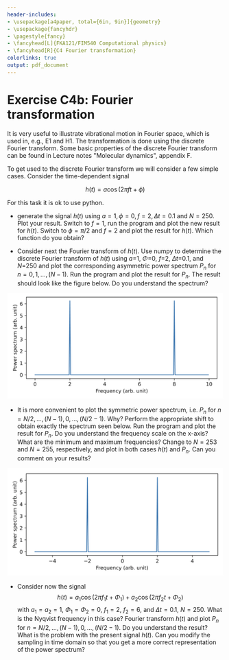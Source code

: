 ```yaml
---
header-includes:
- \usepackage[a4paper, total={6in, 9in}]{geometry}
- \usepackage{fancyhdr}
- \pagestyle{fancy}
- \fancyhead[L]{FKA121/FIM540 Computational physics}
- \fancyhead[R]{C4 Fourier transformation}
colorlinks: true
output: pdf_document
---
```

# Exercise C4b: Fourier transformation

It is very useful to illustrate vibrational motion in Fourier space, which is used in, e.g., E1 and H1.
The transformation is done using the discrete Fourier transform.
Some basic properties of the discrete Fourier transform can be found in Lecture notes "Molecular dynamics", appendix F. 

To get used to the discrete Fourier transform we will consider a few simple cases.
Consider the time-dependent signal

$$ h(t) = a \cos{(2 \pi f t + \phi)} $$

For this task it is ok to use python.

 - generate the signal $h(t)$ using $a=1, \phi=0, f=2, \Delta t = 0.1$ and $N=250.$ Plot your result. Switch to $f=1$, run the program and plot the new result for $h(t)$. Switch to $\phi=\pi/2$ and $f=2$ and plot the result for $h(t)$. Which function do you obtain?

 - Consider next the Fourier transform of $h(t)$. Use numpy to determine the discrete Fourier transform of $h(t)$ using $a$=1, $\Phi$=0, $f$=2, $\Delta t$=0.1, and $N$=250 and plot the corresponding asymmetric power spectrum $P_n$ for $n=0,1,\ldots,(N-1)$. Run the program and plot the result for $P_n$. The result should look like the figure below. Do you understand the spectrum?

![Asymmetric power spectrum.](.figures/asymm.png)


- It is more convenient to plot the symmetric power spectrum, i.e. $P_n$ for $n=N/2,\dots,(N-1),0,\ldots,(N/2-1)$. Why?
  Perform the appropriate shift to obtain exactly the spectrum seen below.
  Run the program and plot the result for $P_n$.
  Do you understand the frequency scale on the x-axis? What are the minimum and
  maximum frequencies? Change to $N=253$ and $N=255$, respectively, and plot in both
  cases $h(t)$ and $P_n$. Can you comment on your results?

![Symmetric power spectrum.](.figures/symm.png)



- Consider now the signal
  $$ h(t) = a_1 \cos{(2 \pi f_1 t + \Phi_1)} + a_2 \cos{(2 \pi f_2 t + \Phi_2)} $$
  with $a_1 = a_2 = 1$, $\Phi_1 = \Phi_2 = 0$, $f_1 = 2$, $f_2 = 6$, and $\Delta t = 0.1$, $N=250$.
  What is the Nyqvist frequency in this case?
  Fourier transform $h(t)$ and plot $P_n$ for $n=N/2,\dots,(N-1),0,\ldots,(N/2-1)$.
  Do you understand the result?
  What is the problem with the present signal $h(t)$.
  Can you modify the sampling in time domain so that you get a more correct representation of the power spectrum?
